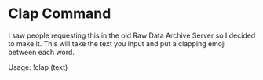 # Clap Command
I saw people requesting this in the old Raw Data Archive Server so I decided to make it.
This will take the text you input and put a clapping emoji between each word.

Usage: !clap (text)